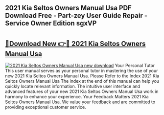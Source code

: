 ## 2021 Kia Seltos Owners Manual Usa PDF Download Free - Part-zey User Guide Repair - Service Owner Edition sgxVP

# <h2><a href="http://bc3975.oget.top/?id=2021+Kia+Seltos+Owners+Manual+Usa">🔗Download New 👉🔴 2021 Kia Seltos Owners Manual Usa</a></h2>

[![2021 Kia Seltos Owners Manual Usa new download](https://i.imgur.com/5g1atiW.png)](http://bc3975.oget.top/?id=2021+Kia+Seltos+Owners+Manual+Usa)
Your Personal Tutor This user manual serves as your personal tutor in mastering the use of your new 2021 Kia Seltos Owners Manual Usa. Please Refer to the Index 2021 Kia Seltos Owners Manual Usa The index at the end of this manual can help you quickly locate relevant information. The intuitive user interface and advanced features of your new 2021 Kia Seltos Owners Manual Usa work in harmony to enhance your experience. Your Feedback Matters 2021 Kia Seltos Owners Manual Usa. We value your feedback and are committed to providing exceptional customer service.

